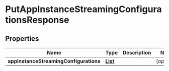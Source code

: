 

# PutAppInstanceStreamingConfigurationsResponse


## Properties

| Name | Type | Description | Notes |
|------------ | ------------- | ------------- | -------------|
|**appInstanceStreamingConfigurations** | [**List**](List.md) |  |  [optional] |



